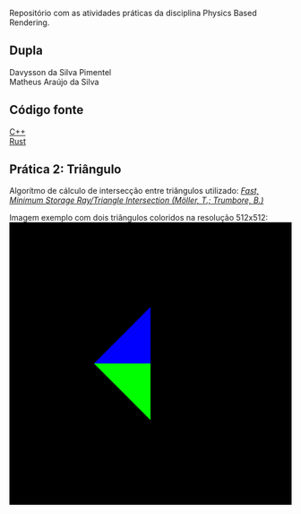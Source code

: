 Repositório com as atividades práticas da disciplina Physics Based Rendering.

## Dupla

Davysson da Silva Pimentel</br>
Matheus Araújo da Silva

## Código fonte

[C++](https://github.com/matheus2101/pbr/tree/master/source)</br>
[Rust](https://github.com/Davysson0/photon-rs)

## Prática 2: Triângulo

Algorítmo de cálculo de intersecção entre triângulos utilizado: [*Fast, Minimum Storage Ray/Triangle Intersection (Möller, T.; Trumbore, B.)*](https://cadxfem.org/inf/Fast%20MinimumStorage%20RayTriangle%20Intersection.pdf)

Imagem exemplo com dois triângulos coloridos na resolução 512x512:
![Exemplo](https://raw.githubusercontent.com/matheus2101/pbr/master/exercises/triangles.png)
